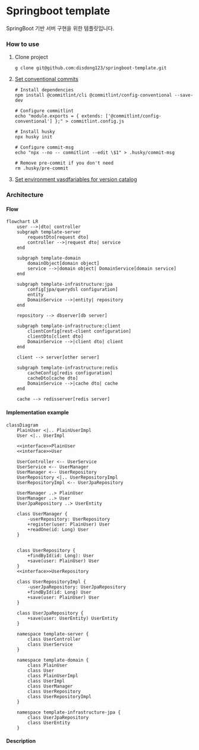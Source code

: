 # Springboot template

SpringBoot 기반 서버 구현을 위한 템플릿입니다.

### How to use
1. Clone project
    ```
   g clone git@github.com:disdong123/springboot-template.git
   ```
2. [Set conventional commits](https://github.com/disdong123/oauth2-proxy-ko/blob/main/docs/convention.md)
    ```
   # Install dependencies
    npm install @commitlint/cli @commitlint/config-conventional --save-dev

    # Configure commitlint
    echo "module.exports = { extends: ['@commitlint/config-conventional'] };" > commitlint.config.js
    
    # Install husky
    npx husky init
    
    # Configure commit-msg
    echo "npx --no -- commitlint --edit \$1" > .husky/commit-msg
    
    # Remove pre-commit if you don't need
    rm .husky/pre-commit
   ```
3. [Set environment vasdfariables for version catalog](https://github.com/disdong123/version-catalog)

### Architecture
#### Flow
```mermaid
flowchart LR
	user -->|dto| controller
	subgraph template-server
		requestDto[request dto]
		controller -->|request dto| service
	end
	
	subgraph template-domain
		domainObject[domain object]
		service -->|domain object| DomainService[domain service]
	end
	
	subgraph template-infrastructure:jpa
		config[jpa/querydsl configuration]
		entity
		DomainService -->|entity| repository
	end
	
	repository --> dbserver[db server]
	
	subgraph template-infrastructure:client
		clientConfig[rest-client configuration]
		clientDto[client dto]
		DomainService -->|client dto| client
	end
	
	client --> server[other server]
	
	subgraph template-infrastructure:redis
		cacheConfig[redis configuration]
		cacheDto[cache dto]
		DomainService -->|cache dto| cache
	end
	
	cache --> redisserver[redis server]
```


#### Implementation example
```mermaid
classDiagram
	PlainUser <|.. PlainUserImpl
	User <|.. UserImpl
	
	<<interface>>PlainUser
	<<interface>>User
	
	UserController <-- UserService
	UserService <-- UserManager
	UserManager <-- UserRepository
	UserRepository <|.. UserRepositoryImpl
	UserRepositoryImpl <-- UserJpaRepository
	
	UserManager ..> PlainUser
	UserManager ..> User 
	UserJpaRepository ..> UserEntity
	
	class UserManager {
		-userRepository: UserRepository
		+register(user: PlainUser) User
		+readOne(id: Long) User
	}

	
	class UserRepository {
		+findById(id: Long): User
		+save(user: PlainUser) User
	}
	<<interface>>UserRepository
	
	class UserRepositoryImpl {
		-userJpaRepository: UserJpaRepository
		+findById(id: Long) User
		+save(user: PlainUser) User
	}
	
	class UserJpaRepository {
		+save(user: UserEntity) UserEntity
	}
	
	namespace template-server {
		class UserController
		class UserService
	}
	
	namespace template-domain {
		class PlainUser
		class User
		class PlainUserImpl
		class UserImpl
		class UserManager
		class UserRepository
		class UserRepositoryImpl
	}
	
	namespace template-infrastructure-jpa {
		class UserJpaRepository
		class UserEntity
	}
```

#### Description
